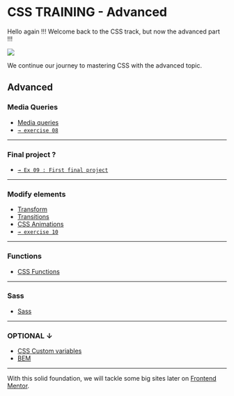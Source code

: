 # CSS TRAINING - Advanced


Hello again !!! Welcome back to the CSS track, but now the advanced part !!!

![](https://media1.tenor.com/m/DBULOI7sRfQAAAAC/ned-flanders-the-simpsons.gif)

We continue our journey to mastering CSS with the advanced topic.

## Advanced

### Media Queries   
- [Media queries](https://css-tricks.com/a-complete-guide-to-css-media-queries/)  
- [`→ exercise 08`](08.MEDIA-QUERIES.md)
---
### Final project ?
- [`→ Ex 09 : First final project`](09.CSS-final-project.md)
---   
### Modify elements
- [Transform](https://developer.mozilla.org/en-US/docs/Web/CSS/transform) 
- [Transitions](https://developer.mozilla.org/en-US/docs/Web/CSS/CSS_Transitions/Using_CSS_transitions)
- [CSS Animations](https://web.dev/learn/css/animations)    
- [`→ exercise 10`](10-TrAnsimations.md)
---
### Functions
- [CSS Functions](https://css-tricks.com/complete-guide-to-css-functions/)  
---
### Sass
- [Sass](11-SASS.md)

---

### OPTIONAL ↓                                                                                                                               
- [CSS Custom variables](https://developer.mozilla.org/en-US/docs/Web/CSS/--*) 
- [BEM](https://css-tricks.com/bem-101/)                  

---

With this solid foundation, we will tackle some big sites later on [Frontend Mentor](https://www.frontendmentor.io/challenges).
